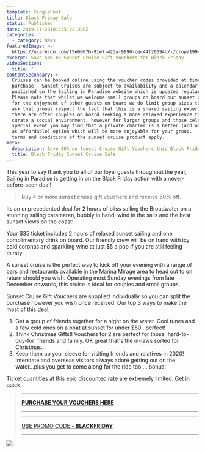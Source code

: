 ```yaml
---
template: SinglePost
title: Black Friday Sale
status: Published
date: 2019-11-28T01:35:22.386Z
categories:
  - category: News
featuredImage: >-
  https://ucarecdn.com/f5e6067b-91e7-423a-9990-cec44f26094d/-/crop/1994x1005/0,187/-/preview/
excerpt: Save 50% on Sunset Cruise Gift Vouchers for Black Friday
videoSection:
  title: ''
contentSecondary: >-
  Cruises can be booked online using the voucher codes provided at time of
  purchase.  Sunset Cruises are subject to availability and a calendar will be
  published on the Sailing in Paradise website which is updated regularly.  
  Please note that whilst we welcome small groups on board our sunset cruise,
  for the enjoyment of other guests on board we do limit group sizes to 10.  We
  ask that groups respect the fact that this is a shared sailing experience and
  there are often couples on board seeking a more relaxed experience too.   We
  curate a social environment, however for larger groups and those celebrating a
  special event you may find that a private charter is a better (and often just
  as affordable) option which will be more enjoyable for your group.   All other
  terms and conditions of the sunset cruise product apply.
meta:
  description: Save 50% on Sunset Cruise Gift Vouchers this Black Friday
  title: Black Friday Sunset Cruise Sale
---
```

This year to say thank you to all of our loyal guests throughout the year, Sailing in Paradise is getting in on the Black Friday action with a never-before-seen deal!

> Buy 4 or more sunset cruise gift vouchers and receive 50% off.    

Its an unprecedented deal for 2 hours of bliss sailing the Broadwater on a stunning sailing catamaran, bubbly in hand, wind in the sails and the best sunset views on the coast!

Your $35 ticket includes 2 hours of relaxed sunset sailing and one complimentary drink on board.  Our friendly crew will be on hand with icy cold coronas and sparkling wine at just $5 a pop if you are still feeling thirsty.  

A sunset cruise is the perfect way to kick off your evening with a range of bars and restaurants available in the Marina Mirage area to head out to on return should you wish.      Operating most Sunday evenings from late December onwards, this cruise is ideal for couples and small groups.  

Sunset Cruise Gift Vouchers are supplied individually so you can split the purchase however you wish once received.     Our top 3 ways to make the most of this deal;

1. Get a group of friends together for a night on the water.   Cool tunes and a few cold ones on a boat at sunset for under $50...perfect!
2. Think Christmas Gifts!!  Vouchers for 2 are perfect for those 'hard-to-buy-for' friends and family.   OK great that's the in-laws sorted for Christmas...
3. Keep them up your sleeve for visiting friends and relatives in 2020!    Interstate and overseas visitors always adore getting out on the water...plus you get to come along for the ride too ... bonus!

Ticket quantities at this epic discounted rate are extremely limited.  Get in quick.  

> - - -
>
> [**PURCHASE YOUR VOUCHERS HERE**](https://sailinginparadise.com.au/cruise/gift-vouchers/)
>
> - - -
>
> - - -
>
> [USE PROMO CODE - **BLACKFRIDAY**](https://sailinginparadise.com.au/cruise/gift-vouchers/)
>
> - - -

![](https://ucarecdn.com/c0e9d990-9f37-4881-b78f-0ac28a3a8366/)
